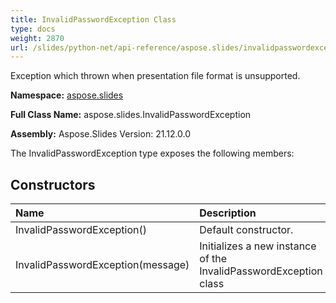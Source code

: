```yaml
---
title: InvalidPasswordException Class
type: docs
weight: 2870
url: /slides/python-net/api-reference/aspose.slides/invalidpasswordexception/
---
```


Exception which thrown when presentation file format is unsupported.

**Namespace:** [aspose.slides](/slides/python-net/api-reference/aspose.slides/)

**Full Class Name:** aspose.slides.InvalidPasswordException

**Assembly:**  Aspose.Slides Version: 21.12.0.0

The InvalidPasswordException type exposes the following members:
## **Constructors**
|**Name**|**Description**|
| :- | :- |
|InvalidPasswordException()|Default constructor.|
|InvalidPasswordException(message)|Initializes a new instance of the InvalidPasswordException class|
